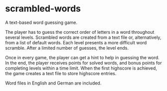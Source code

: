 # scrambled-words
A text-based word guessing game.

The player has to guess the correct order of letters in a word
throughout several levels. Scrambled words are created from a text
file or, alternatively, from a list of default words. Each level
presents a more difficult word scramble. After a limited number of
guesses, the level ends.

Once in every game, the player can get a hint to help in guessing the
word. In the end, the player receives points for solved words, and
bonus points for completing levels within a time limit. When the first
highscore is achieved, the game creates a text file to store highscore
entries.

Word files in English and German are included.
